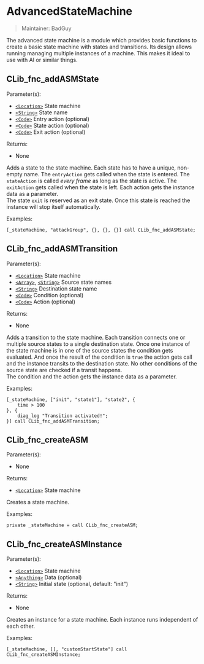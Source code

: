 # AdvancedStateMachine

> Maintainer: BadGuy

The advanced state machine is a module which provides basic functions to create a basic state machine with states and transitions.
Its design allows running managing multiple instances of a machine. This makes it ideal to use with AI or similar things.


## CLib_fnc_addASMState

Parameter(s):
* [`<Location>`] State machine
* [`<String>`] State name
* [`<Code>`] Entry action (optional)
* [`<Code>`] State action (optional)
* [`<Code>`] Exit action (optional)

Returns:
* None

Adds a state to the state machine. Each state has to have a unique, non-empty name.
The `entryAction` gets called when the state is entered. The `stateAction` is called *every frame*  as long as the state is active.
The `exitAction` gets called when the state is left. Each action gets the instance data as a parameter.  
The state `exit` is reserved as an exit state. Once this state is reached the instance will stop itself automatically.

Examples:

```sqf
[_stateMachine, "attackGroup", {}, {}, {}] call CLib_fnc_addASMState;
```

## CLib_fnc_addASMTransition

Parameter(s):
* [`<Location>`] State machine
* [`<Array>`], [`<String>`] Source state names
* [`<String>`] Destination state name
* [`<Code>`] Condition (optional)
* [`<Code>`] Action (optional)

Returns:
* None

Adds a transition to the state machine. Each transition connects one or multiple source states to a single destination state.
Once one instance of the state machine is in one of the source states the condition gets evaluated.
And once the result of the condition is `true` the action gets call and the instance transits to the destination state.
No other conditions of the source state are checked if a transit happens.  
The condition and the action gets the instance data as a parameter.

Examples:

```sqf
[_stateMachine, ["init", "state1"], "state2", {
    time > 100
}, {
    diag_log "Transition activated!";
}] call CLib_fnc_addASMTransition;
```

## CLib_fnc_createASM

Parameter(s):
* None

Returns:
* [`<Location>`] State machine

Creates a state machine.

Examples:

```sqf
private _stateMachine = call CLib_fnc_createASM;
```

## CLib_fnc_createASMInstance

Parameter(s):
* [`<Location>`] State machine
* [`<Anything>`] Data (optional)
* [`<String>`] Initial state (optional, default: "init")

Returns:
* None

Creates an instance for a state machine.
Each instance runs independent of each other.  

Examples:

```sqf
[_stateMachine, [], "customStartState"] call CLib_fnc_createASMInstance;
```

[`<Location>`]: https://community.bistudio.com/wiki/Location
[`<String>`]: https://community.bistudio.com/wiki/String
[`<Code>`]: https://community.bistudio.com/wiki/Code
[`<Array>`]: https://community.bistudio.com/wiki/Array
[`<Anything>`]: https://community.bistudio.com/wiki/Anything